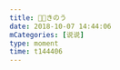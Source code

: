 ```yaml
---
title: 👣👣きのう
date: 2018-10-07 14:44:06
mCategories: [说说]
type: moment
time: t144406
---
```


<div id="pics-20181007144406"></div>

<script src="/lib/moment/pics.js"></script>
<script>
var data = [
    {"link": "2018-10-07_000002.jpeg", "type": "shuoshuo"},
    {"link": "2018-10-07_000004.jpeg", "type": "shuoshuo"}
];
picsRender(data, "pics-20181007144406");
</script>
